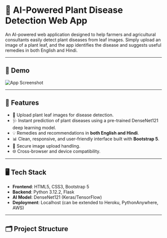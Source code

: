 # 🌿 AI-Powered Plant Disease Detection Web App

An AI-powered web application designed to help farmers and agricultural consultants easily detect plant diseases from leaf images. Simply upload an image of a plant leaf, and the app identifies the disease and suggests useful remedies in both English and Hindi.

---

## 📸 Demo

![App Screenshot](static/demo/demo_screenshot.png) <!-- Replace with your actual demo image path -->

---

## 📌 Features

- 🌱 Upload plant leaf images for disease detection.
- 🩺 Instant prediction of plant diseases using a pre-trained DenseNet121 deep learning model.
- 💡 Remedies and recommendations in **both English and Hindi**.
- 📊 Clean, responsive, and user-friendly interface built with **Bootstrap 5**.
- 🔐 Secure image upload handling.
- 🌐 Cross-browser and device compatibility.

---

## 🖥️ Tech Stack

- **Frontend**: HTML5, CSS3, Bootstrap 5
- **Backend**: Python 3.12.2, Flask
- **AI Model**: DenseNet121 (Keras/TensorFlow)
- **Deployment**: Localhost (can be extended to Heroku, PythonAnywhere, AWS)

---

## 🗂️ Project Structure

